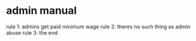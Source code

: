 # admin manual
rule 1: admins get paid minimum wage
rule 2: theres no such thing as admin abuse
rule 3: the end
